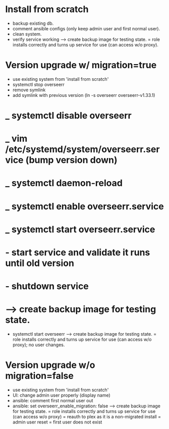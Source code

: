 # Install from scratch
- backup existing db.
- comment ansible configs (only keep admin user and first normal user).
- clean system.
- verify service working
--> create backup image for testing state.
= role installs correctly and turns up service for use (can access w/o proxy).

# Version upgrade w/ migration=true
- use existing system from 'install from scratch'
- systemctl stop overseerr
- remove symlink
- add symlink with previous version (ln -s overseerr overseerr-v1.33.1)
# _ systemctl disable overseerr
# _ vim /etc/systemd/system/overseerr.service (bump version down)
# _ systemctl daemon-reload
# _ systemctl enable overseerr.service
# _ systemctl start overseerr.service
# - start service and validate it runs until old version
# - shutdown service
# --> create backup image for testing state.
- systemctl start overseerr
--> create backup image for testing state.
= role installs correctly and turns up service for use (can access w/o proxy); no user changes.

# Version upgrade w/o migration=false
- use existing system from 'install from scratch'
- UI: change admin user properly (display name)
- ansible: comment first normal user out
- ansible: set overseerr_enable_migration: false
--> create backup image for testing state.
= role installs correctly and turns up service for use (can access w/o proxy)
= reauth to plex as it is a non-migrated install
= admin user reset
= first user does not exist

